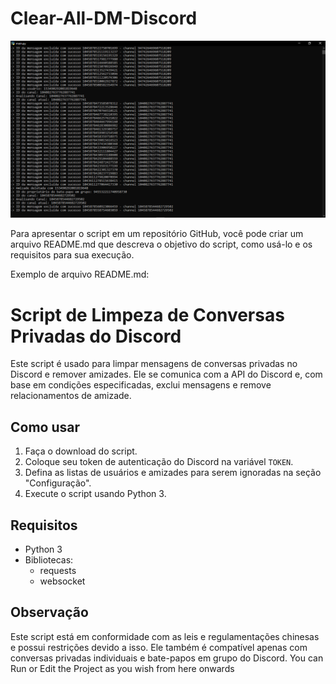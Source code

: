 # Clear-All-DM-Discord

![](/temp/preview.png)

Para apresentar o script em um repositório GitHub, você pode criar um arquivo README.md que descreva o objetivo do script, como usá-lo e os requisitos para sua execução.

Exemplo de arquivo README.md:

# Script de Limpeza de Conversas Privadas do Discord

Este script é usado para limpar mensagens de conversas privadas no Discord e remover amizades. Ele se comunica com a API do Discord e, com base em condições especificadas, exclui mensagens e remove relacionamentos de amizade.

## Como usar

1. Faça o download do script.
2. Coloque seu token de autenticação do Discord na variável `TOKEN`.
3. Defina as listas de usuários e amizades para serem ignoradas na seção "Configuração".
4. Execute o script usando Python 3.

## Requisitos

- Python 3
- Bibliotecas:
  - requests
  - websocket

## Observação

Este script está em conformidade com as leis e regulamentações chinesas e possui restrições devido a isso. Ele também é compatível apenas com conversas privadas individuais e bate-papos em grupo do Discord.
You can Run or Edit the Project as you wish from here onwards




